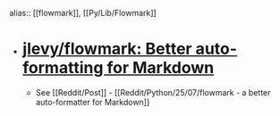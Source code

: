 alias:: [[flowmark]], [[Py/Lib/Flowmark]]

- # [jlevy/flowmark: Better auto-formatting for Markdown](https://github.com/jlevy/flowmark)
	- See [[Reddit/Post]] - [[Reddit/Python/25/07/flowmark - a better auto-formatter for Markdown]]